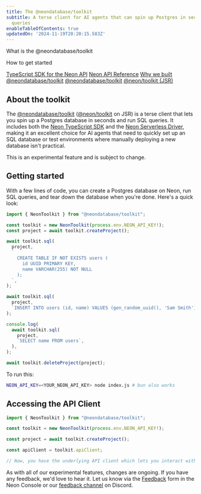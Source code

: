```yaml
---
title: The @neondatabase/toolkit
subtitle: A terse client for AI agents that can spin up Postgres in seconds and run SQL
  queries
enableTableOfContents: true
updatedOn: '2024-11-19T20:20:15.583Z'
---
```


<InfoBlock>

<DocsList title="What you will learn:">
<p>What is the @neondatabase/toolkit</p>
<p>How to get started</p>
</DocsList>

<DocsList title="Related resources" theme="docs">
  <a href="/docs/reference/typescript-sdk">TypeScript SDK for the Neon API</a>
  <a href="/docs/reference/api-reference">Neon API Reference</a>
  <a href="https://neon.tech/blog/why-neondatabase-toolkit">Why we built @neondatabase/toolkit</a>
</DocsList>

<DocsList title="Source code" theme="repo">
  <a href="https://github.com/neondatabase/toolkit">@neondatabase/toolkit</a>
  <a href="https://jsr.io/@neon/toolkit">@neon/toolkit (JSR)</a>
</DocsList>

</InfoBlock>

## About the toolkit

The [@neondatabase/toolkit](https://github.com/neondatabase/toolkit) ([@neon/toolkit](https://jsr.io/@neon/toolkit) on JSR) is a terse client that lets you spin up a Postgres database in seconds and run SQL queries. It includes both the [Neon TypeScript SDK](/docs/reference/typescript-sdk) and the [Neon Serverless Driver](https://github.com/neondatabase/serverless), making it an excellent choice for AI agents that need to quickly set up an SQL database or test environments where manually deploying a new database isn't practical.

<Admonition type="note">
This is an experimental feature and is subject to change.
</Admonition>

## Getting started

With a few lines of code, you can create a Postgres database on Neon, run SQL queries, and tear down the database when you're done. Here's a quick look:

```javascript
import { NeonToolkit } from "@neondatabase/toolkit";

const toolkit = new NeonToolkit(process.env.NEON_API_KEY!);
const project = await toolkit.createProject();

await toolkit.sql(
  project,
  `
    CREATE TABLE IF NOT EXISTS users (
      id UUID PRIMARY KEY,
      name VARCHAR(255) NOT NULL
    );
  `,
);

await toolkit.sql(
  project,
  `INSERT INTO users (id, name) VALUES (gen_random_uuid(), 'Sam Smith')`,
);

console.log(
  await toolkit.sql(
    project,
    `SELECT name FROM users`,
  ),
);

await toolkit.deleteProject(project);
```

To run this:

```bash
NEON_API_KEY=<YOUR_NEON_API_KEY> node index.js # bun also works
```

## Accessing the API Client

```javascript
import { NeonToolkit } from "@neondatabase/toolkit";

const toolkit = new NeonToolkit(process.env.NEON_API_KEY!);

const project = await toolkit.createProject();

const apiClient = toolkit.apiClient;

// Now, you have the underlying API client which lets you interact with Neon's API.
```

As with all of our experimental features, changes are ongoing. If you have any feedback, we'd love to hear it. Let us know via the [Feedback](https://console.neon.tech/app/projects?modal=feedback) form in the Neon Console or our [feedback channel](https://discord.com/channels/1176467419317940276/1176788564890112042) on Discord.
